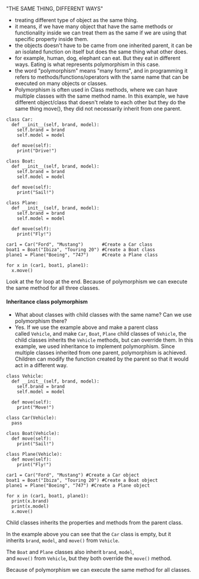 "THE SAME THING, DIFFERENT WAYS"
- treating different type of object as the same thing.
- it means, if we have many object that have the same methods or functionality inside we can treat them as the same if we are using that specific property inside them.
- the objects doesn't have to be came from one inherited parent, it can be an isolated function on itself but does the same thing what other does.
- for example, human, dog, elephant can eat. But they eat in different ways. Eating is what represents polymorphism in this case.
- the word "polymorphism" means "many forms", and in programming it refers to methods/functions/operators with the same name that can be executed on many objects or classes.
- Polymorphism is often used in Class methods, where we can have multiple classes with the same method name.
In this example, we have different object/class that doesn't relate to each other but they do the same thing move(), they did not necessarily inherit from one parent.
```
class Car:  
  def __init__(self, brand, model):  
    self.brand = brand  
    self.model = model  
  
  def move(self):  
    print("Drive!")  
  
class Boat:  
  def __init__(self, brand, model):  
    self.brand = brand  
    self.model = model  
  
  def move(self):  
    print("Sail!")  
  
class Plane:  
  def __init__(self, brand, model):  
    self.brand = brand  
    self.model = model  
  
  def move(self):  
    print("Fly!")  
  
car1 = Car("Ford", "Mustang")       #Create a Car class  
boat1 = Boat("Ibiza", "Touring 20") #Create a Boat class  
plane1 = Plane("Boeing", "747")     #Create a Plane class  
  
for x in (car1, boat1, plane1):  
  x.move()
```
Look at the for loop at the end. Because of polymorphism we can execute the same method for all three classes.

#### Inheritance class polymorphism
- What about classes with child classes with the same name? Can we use polymorphism there?
- Yes. If we use the example above and make a parent class called `Vehicle`, and make `Car`, `Boat`, `Plane` child classes of `Vehicle`, the child classes inherits the `Vehicle` methods, but can override them.
In this example, we used inheritance to implement polymorphism. Since multiple classes inherited from one parent, polymorphism is achieved. Children can modify the function created by the parent so that it would act in a different way.
```
class Vehicle:  
  def __init__(self, brand, model):  
    self.brand = brand  
    self.model = model  
  
  def move(self):  
    print("Move!")  
  
class Car(Vehicle):  
  pass  
  
class Boat(Vehicle):  
  def move(self):  
    print("Sail!")  
  
class Plane(Vehicle):  
  def move(self):  
    print("Fly!")  
  
car1 = Car("Ford", "Mustang") #Create a Car object  
boat1 = Boat("Ibiza", "Touring 20") #Create a Boat object  
plane1 = Plane("Boeing", "747") #Create a Plane object  
  
for x in (car1, boat1, plane1):  
  print(x.brand)  
  print(x.model)  
  x.move()
```

Child classes inherits the properties and methods from the parent class.

In the example above you can see that the `Car` class is empty, but it inherits `brand`, `model`, and `move()` from `Vehicle`.

The `Boat` and `Plane` classes also inherit `brand`, `model`, and `move()` from `Vehicle`, but they both override the `move()` method.

Because of polymorphism we can execute the same method for all classes.